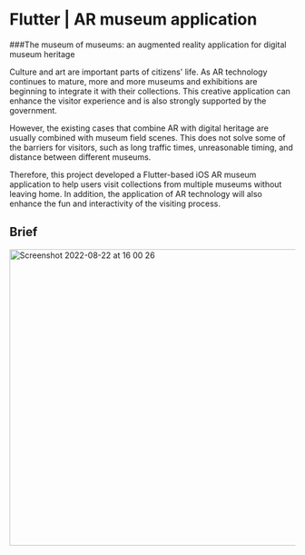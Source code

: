 # Flutter | AR museum application 

###The museum of museums: an augmented reality application for digital museum heritage 

Culture and art are important parts of citizens' life. As AR technology continues to mature, more and more museums and exhibitions are beginning to integrate it with their collections. This creative application can enhance the visitor experience and is also strongly supported by the government.

However, the existing cases that combine AR with digital heritage are usually combined with museum field scenes. This does not solve some of the barriers for visitors, such as long traffic times, unreasonable timing, and distance between different museums.

Therefore, this project developed a Flutter-based iOS AR museum application to help users visit collections from multiple museums without leaving home. In addition, the application of AR technology will also enhance the fun and interactivity of the visiting process.

## Brief

<img width="522" alt="Screenshot 2022-08-22 at 16 00 26" src="https://user-images.githubusercontent.com/99146042/188449542-e1a6ff7c-e4f7-4d9d-aeee-79aba0dcc687.png">
